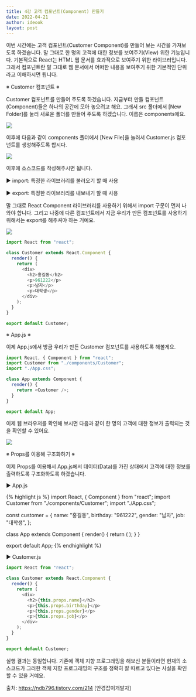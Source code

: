 ```yaml
---
title: 4강 고객 컴포넌트(Component) 만들기
date: 2022-04-21
author: ideook
layout: post
---
```


이번 시간에는 고객 컴포넌트(Customer Component)를 만들어 보는 시간을 가져보도록 하겠습니다. 말 그대로 한 명의 고객에 대한 정보를 보여주기(View) 위한 기능입니다. 기본적으로 React는 HTML 웹 문서를 효과적으로 보여주기 위한 라이브러입니다. 그래서 컴포넌트란 말 그대로 웹 문서에서 어떠한 내용을 보여주기 위한 기본적인 단위라고 이해하시면 됩니다.

※ Customer 컴포넌트 ※

Customer 컴포넌트를 만들어 주도록 하겠습니다. 지금부터 만들 컴포넌트(Component)들은 하나의 공간에 모아 놓으려고 해요. 그래서 src 폴더에서 [New Folder]를 눌러 새로운 폴더를 만들어 주도록 하겠습니다. 이름은 components에요.

![](../../images/2022-04-21-11-25-57.png)

이후에 다음과 같이 components 폴더에서 [New File]을 눌러서 Customer.js 컴포넌트를 생성해주도록 합시다.

![](../../images/2022-04-21-11-26-01.png)

이후에 소스코드를 작성해주시면 됩니다.

▶ import: 특정한 라이브러리를 불러오기 할 때 사용

▶ export: 특정한 라이브러리를 내보내기 할 때 사용

말 그대로 React Component 라이브러리를 사용하기 위해서 import 구문이 먼저 나와야 합니다. 그리고 나중에 다른 컴포넌트에서 지금 우리가 만든 컴포넌트를 사용하기 위해서는 export를 해주셔야 하는 거예요.

![](../../images/2022-04-21-11-26-07.png)

```js
import React from "react";

class Customer extends React.Component {
  render() {
    return (
      <div>
        <h2>홍길동</h2>
        <p>961222</p>
        <p>남자</p>
        <p>대학생</p>
      </div>
    );
  }
}

export default Customer;
```

※ App.js ※

이제 App.js에서 방금 우리가 만든 Customer 컴포넌트를 사용하도록 해볼게요.

```js
import React, { Component } from "react";
import Customer from "./components/Customer";
import "./App.css";

class App extends Component {
  render() {
    return <Customer />;
  }
}

export default App;
```

이제 웹 브라우저를 확인해 보시면 다음과 같이 한 명의 고객에 대한 정보가 출력되는 것을 확인할 수 있어요.

![](../../images/2022-04-21-11-26-27.png)

※ Props를 이용해 구조화하기 ※

이제 Props를 이용해서 App.js에서 데이터(Data)를 가진 상태에서 고객에 대한 정보를 출력하도록 구조화하도록 하겠습니다.

▶ App.js

{% highlight js %}
import React, { Component } from "react";
import Customer from "./components/Customer";
import "./App.css";

const customer = {
  name: "홍길동",
  birthday: "961222",
  gender: "남자",
  job: "대학생",
};

class App extends Component {
  render() {
    return (
      <Customer
        name={customer.name}
        birthday={customer.birthday}
        gender={customer.gender}
        job={customer.job}
      />
    );
  }
}

export default App;
{% endhighlight %}

▶ Customer.js

```js
import React from "react";

class Customer extends React.Component {
  render() {
    return (
      <div>
        <h2>{this.props.name}</h2>
        <p>{this.props.birthday}</p>
        <p>{this.props.gender}</p>
        <p>{this.props.job}</p>
      </div>
    );
  }
}

export default Customer;
```

실행 결과는 동일합니다. 기존에 객체 지향 프로그래밍을 해보신 분들이라면 현재의 소스코드가 그러한 객체 지향 프로그래밍의 구조를 정확히 잘 따르고 있다는 사실을 확인할 수 있을 거예요.

출처: https://ndb796.tistory.com/214 [안경잡이개발자]
